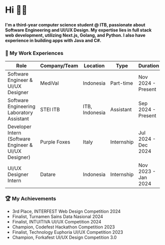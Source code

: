 # Hi 👋🏻

###

#### I'm a third-year computer science student @ ITB, passionate about Software Engineering and UI/UX Design. My expertise lies in full stack web development, utilizing Next.js, Golang, and Python. I also have experience in building apps with Java and C#.

###

### 🌱 My Work Experiences

| **Role**                                   | **Company/Team**         | **Location**       | **Type**         | **Duration**         |
|------------------------------------------|--------------------------|--------------------|------------------|---------------------|
| Software Engineer & UI/UX Designer        | MediVal                  | Indonesia                  | Part-time | Nov 2024 - Present |
| Software Engineering Laboratory Assistant | STEI ITB                 | ITB, Indonesia     | Assistant        | Sep 2024 - Present |
| Developer Intern (Software Engineer & UI/UX Designer) | Purple Foxes             | Italy              | Internship       | Jul 2024 - Dec 2024 |
| UI/UX Designer Intern                     | Datare                   | Indonesia                  | Internship       | Nov 2023 - Jan 2024 |

###


### 🏆 My Achievements

- 3rd Place, INTERFEST Web Design Competition 2024
- Finalist, Turnamen Sains Data Nasional 2024
- Finalist, INTUITIVA UI/UX Competition 2024
- Champion, Codefest Hackathon Competition 2023
- Finalist, Technology Euphoria UI/UX Competition 2023
- Champion, Forkafest UI/UX Design Competition 3.0

###
